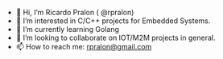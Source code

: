 - 👋 Hi, I’m  Ricardo Pralon ( @rpralon)
- 👀 I’m interested in  C/C++ projects for Embedded Systems.
- 🌱 I’m currently learning Golang
- 💞️ I’m looking to collaborate on  IOT/M2M projects in general.
- 📫 How to reach me: rpralon@gmail.com

<!---
rpralon/rpralon is a ✨ special ✨ repository because its `README.md` (this file) appears on your GitHub profile.
You can click the Preview link to take a look at your changes.
--->
